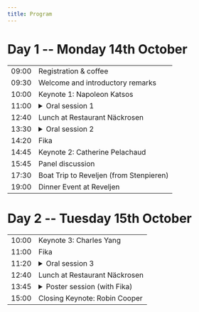 ```yaml
---
title: Program
---
```


# Day 1 -- Monday 14th October

<table style="width:100%">
  <tr>
    <td>09:00</td> 
    <td>Registration & coffee</td>
  </tr>
  <tr>
    <td>09:30</td> 
    <td>Welcome and introductory remarks</td>
  </tr>
  <tr>
    <td>10:00</td> 
    <td>Keynote 1: Napoleon Katsos</td>
  </tr>
  <tr>
    <td>11:00</td> 
    <td><details>
      <summary>Oral session 1</summary>
      <ul>
        <li>Not Just Semantics: Word Meaning Negotiation in Social Media and Spoken Interaction</li>
        <li>L2 Interaction in Heterogeneous Learner Groups during Content and Language Integrated Learning: The Experience of (removed for peer-review) and beyond</li>
        <li>**Fika**</li>
        <li>INIKOL - Collocational Database for Learning Croatian as a Foreign Language</li>
        <li>Toward Real Time Word Based Prosody Recognition</li>
      </ul>
    </details></td>
  <tr>
  <tr>
    <td>12:40</td> 
    <td>Lunch at Restaurant Näckrosen</td>
  </tr>
  <tr>
    <td>13:30</td> 
    <td><details>
      <summary>Oral session 2</summary>
      <ul>
        <li>A How Does an Adjective Sound Like? Exploring Audio Phrase Composition with Textual Embeddings</li>
        <li>A Learning through gesture: embodied repetitions in tandem interactions</li>
      </ul>
    </details></td>
  </tr>
  <tr>
    <td>14:20</td> 
    <td>Fika</td>
  </tr>
  <tr>
    <td>14:45</td> 
    <td>Keynote 2: Catherine Pelachaud</td>
  </tr>
  <tr>
    <td>15:45</td>  
    <td>Panel discussion</td>
  </tr>
  <tr>
    <td>17:30</td> 
    <td>Boat Trip to Reveljen (from Stenpieren)</td>
  </tr>
  <tr>
    <td>19:00</td> 
    <td>Dinner Event at Reveljen</td>
  </tr>
</table>

# Day 2 -- Tuesday 15th October

<table style="width:100%">
  <tr>
    <td>10:00</td> 
    <td>Keynote 3: Charles Yang</td>
  </tr>
  <tr>
    <td>11:00</td> 
    <td>Fika</td>
  </tr>
  <tr>
    <td>11:20</td> 
    <td><details>
      <summary>Oral session 3</summary>
      <ul>
        <li>Critical Size Hypothesis: How Model Hyperparameters Correlate with Its Linguistic Abilities</li>
        <li>Fifty shapes of BLiMP: syntactic learning curves in language models are not uniform, but sometimes unruly</li>
        <li>Learning Efficient Recursive Numeral Systems via Reinforcement Learning</li>
      </ul>
    </details></td>
  </tr>
  <tr>
    <td>12:40</td> 
    <td>Lunch at Restaurant Näckrosen</td>
  </tr>
  <tr>
    <td>13:45</td> 
    <td><details>
      <summary>Poster session (with Fika)</summary>
      <ul>
        <li>VerbCLIP: Improving Verb Understanding in Vision-Language Models with Compositional Structures</li>
        <li>The effect of addressee presence on L2 gesture production: Do L2 learners gesture for themselves or the communicative partner?</li>
        <li>Towards Automated Game-Based Early Screening for Language Disorder</li>
      </ul>
    </details></td>
  </tr>
  <tr>
    <td>15:00</td> 
    <td>Closing Keynote: Robin Cooper</td>
  </tr>
</table>

